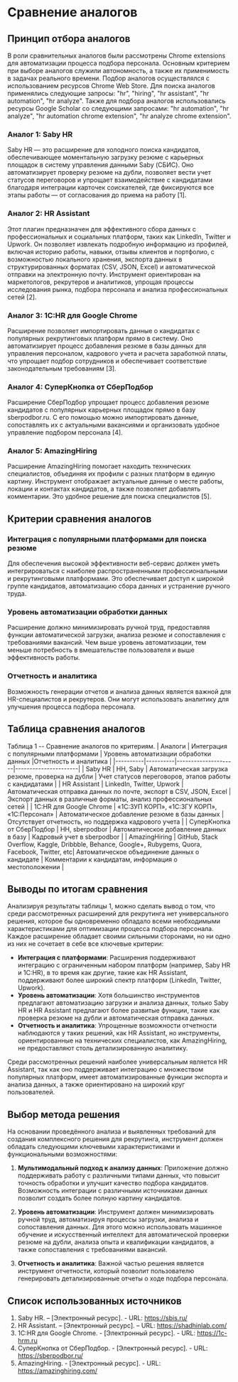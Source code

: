 # Сравнение аналогов

## Принцип отбора аналогов

В роли сравнительных аналогов были рассмотрены Chrome extensions для автоматизации процесса подбора персонала. Основным критерием при выборе аналогов служили автономность, а также их применимость в задачах реального времени. Подбор аналогов осуществлялся с использованием ресурсов Chrome Web Store. Для поиска аналогов применялись следующие запросы: "hr", "hiring", "hr assistant", "hr automation", "hr analyze". Также для подбора аналогов использовались ресурсы Google Scholar со следующими запросами: "hr automation", "hr analyze", "hr automation chrome extension", "hr analyze chrome extension".

### Аналог 1:  Saby HR

Saby HR — это расширение для холодного поиска кандидатов, обеспечивающее моментальную загрузку резюме с карьерных площадок в систему управления данными Saby (СБИС). Оно автоматизирует проверку резюме на дубли, позволяет вести учет статусов переговоров и упрощает взаимодействие с кандидатами благодаря интеграции карточек соискателей, где фиксируются все этапы работы — от согласования до приема на работу [1].

### Аналог 2:  HR Assistant
Этот плагин предназначен для эффективного сбора данных с профессиональных и социальных платформ, таких как LinkedIn, Twitter и Upwork. Он позволяет извлекать подробную информацию из профилей, включая историю работы, навыки, отзывы клиентов и портфолио, с возможностью локального хранения, экспорта данных в структурированных форматах (CSV, JSON, Excel) и автоматической отправки на электронную почту. Инструмент ориентирован на маркетологов, рекрутеров и аналитиков, упрощая процессы исследования рынка, подбора персонала и анализа профессиональных сетей [2].

### Аналог 3: 1C:HR для Google Chrome
Расширение позволяет импортировать данные о кандидатах с популярных рекрутинговых платформ прямо в систему. Оно автоматизирует процесс добавления резюме в базы данных для управления персоналом, кадрового учета и расчета заработной платы, что упрощает подбор сотрудников и обеспечивает соответствие законодательным требованиям [3].

### Аналог 4: СуперКнопка от СберПодбор
Расширение СберПодбор упрощает процесс добавления резюме кандидатов с популярных карьерных площадок прямо в базу sberpodbor.ru. С его помощью можно импортировать данные, сопоставлять их с актуальными вакансиями и организовать удобное управление подбором персонала [4].

### Аналог 5: AmazingHiring
Расширение AmazingHiring помогает находить технических специалистов, объединяя их профили с разных платформ в единую картину. Инструмент отображает актуальные данные о месте работы, локации и контактах кандидатов, а также позволяет добавлять комментарии. Это удобное решение для поиска специалистов [5].

## Критерии сравнения аналогов

### Интеграция с популярными платформами для поиска резюме
Для обеспечения высокой эффективности веб-сервис должен уметь интегрироваться с наиболее распространенными профессиональными и рекрутинговыми платформами. Это обеспечивает доступ к широкой группе кандидатов, автоматизацию сбора данных и устранение ручного труда.

### Уровень автоматизации обработки данных 
Расширение должно минимизировать ручной труд, предоставляя функции автоматической загрузки, анализа резюме и сопоставления с требованиями вакансий. Чем выше уровень автоматизации, тем меньше потребность в вмешательстве пользователя и выше эффективность работы.

### Отчетность и аналитика
Возможность генерации отчетов и анализа данных является важной для HR-специалистов и рекрутеров. Они могут использовать аналитику для улучшения процесса подбора персонала.


## Таблица сравнения аналогов
Таблица 1 -- Сравнение аналогов по критериям.
| Аналоги   | Интеграция с популярными платформами | Уровень автоматизации обработки данных |Отчетность и аналитика |
|----------|----------|---------------------|----------------------|
| Saby HR | HH, Saby  | Автоматическая загрузка резюме, проверка на дубли          | Учет статусов переговоров, этапов работы с кандидатами              |
| HR Assistant | LinkedIn, Twitter, Upwork | Автоматическая отправка данных по почте, экспорт в CSV, JSON, Excel             |  Экспорт данных в различные форматы, анализ профессиональных сетей         |
|  1C:HR для Google Chrome | «1С:ЗУП КОРП», «1С:ЗГУ КОРП», «1С:Персонал» | Автоматическое добавление резюме в базы данных            | Отсутствует отчетность, но поддержка кадрового учета              |
| СуперКнопка от СберПодбор | HH, sberpodbor | Автоматическое добавление данных в базу             | Кадровый учет в sberpodbor              |
| AmazingHiring | GitHub, Stack Overflow, Kaggle, Dribbble, Behance, Google+, Rubygems, Quora, Facebook, Twitter, etc| Автоматическое объединение данных о кандидате             | Комментарии к кандидатам, информация о местоположении             |

## Выводы по итогам сравнения

Анализируя результаты таблицы 1, можно сделать вывод о том, что среди рассмотренных расширений для рекрутинга нет универсального решения, которое бы одновременно обладало всеми необходимыми характеристиками для оптимизации процесса подбора персонала. Каждое расширение обладает своими сильными сторонами, но ни одно из них не сочетает в себе все ключевые критерии:

-   **Интеграция с платформами**: Расширения поддерживают интеграцию с ограниченным набором платформ (например, Saby HR и 1C:HR), в то время как другие, такие как HR Assistant, поддерживают более широкий спектр платформ (LinkedIn, Twitter, Upwork).
-   **Уровень автоматизации**: Хотя большинство инструментов предлагают автоматизацию загрузки и анализа данных, только Saby HR и HR Assistant предлагают более развитые функции, такие как проверка резюме на дубли и автоматическая отправка данных.
-   **Отчетность и аналитика**: Упрощенные возможности отчетности наблюдаются у таких решений, как HR Assistant, но инструменты, ориентированные на технических специалистов, как AmazingHiring, не предоставляют столь детализированную аналитику.

Среди рассмотренных решений наиболее универсальным является HR Assistant, так как оно поддерживает интеграцию с множеством популярных платформ, имеет автоматизированные функции экспорта и анализа данных, а также ориентировано на широкий круг пользователей. 

## Выбор метода решения

На основании проведённого анализа и выявленных требований для создания комплексного решения для рекрутинга, инструмент должен обладать следующими ключевыми характеристиками и функциональными возможностями:
    
1.  **Мультимодальный подход к анализу данных**: Приложение должно поддерживать работу с различными типами данных, что повысит точность обработки и улучшит качество подбора кандидатов. Возможность интеграции с различными источниками данных позволит создать более полную картину кандидатов.
    
2.  **Уровень автоматизации**: Инструмент должен минимизировать ручной труд, автоматизируя процессы загрузки, анализа и сопоставления данных. Для этого можно использовать машинное обучение и искусственный интеллект для автоматической проверки резюме на дубли, анализа опыта и квалификации кандидатов, а также сопоставления с требованиями вакансий.

3. **Отчетность и аналитика**: Важной частью решения является инструмент отчетности, который позволит пользователю генерировать детализированные отчеты о ходе подбора персонала.

## Список использованных источников
1. Saby HR. – [Электронный ресурс]. - URL: https://sbis.ru/
2. HR Assistant. – [Электронный ресурс]. – URL: https://shadhinlab.com/
3.  1C:HR для Google Chrome. - [Электронный ресурс]. - URL: https://1c-hrm.ru
4.  СуперКнопка от СберПодбор. - [Электронный ресурс]. - URL: https://sberpodbor.ru/
5. AmazingHiring. - [Электронный ресурс]. - URL: https://amazinghiring.com/
